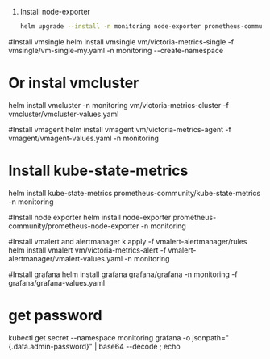 1. Install node-exporter 
    ```bash
    helm upgrade --install -n monitoring node-exporter prometheus-community/prometheus-node-exporter -f node-exporter/node-exporter.yaml --create-namespace
    ```




#Install vmsingle
helm install vmsingle vm/victoria-metrics-single -f vmsingle/vm-single-my.yaml -n monitoring --create-namespace

# Or instal vmcluster
helm install vmcluster -n monitoring vm/victoria-metrics-cluster -f vmcluster/vmcluster-values.yaml

#Install vmagent
helm install vmagent vm/victoria-metrics-agent  -f vmagent/vmagent-values.yaml -n monitoring

# Install kube-state-metrics
helm install kube-state-metrics prometheus-community/kube-state-metrics -n monitoring

#Install node exporter
helm install node-exporter prometheus-community/prometheus-node-exporter -n monitoring 

#Install vmalert and alertmanager
k apply -f vmalert-alertmanager/rules
helm install vmalert vm/victoria-metrics-alert  -f vmalert-alertmanager/vmalert-values.yaml    -n monitoring

#Install grafana
helm install grafana grafana/grafana -n monitoring -f grafana/grafana-values.yaml
# get password
kubectl get secret --namespace monitoring grafana -o jsonpath="{.data.admin-password}" | base64 --decode ; echo
